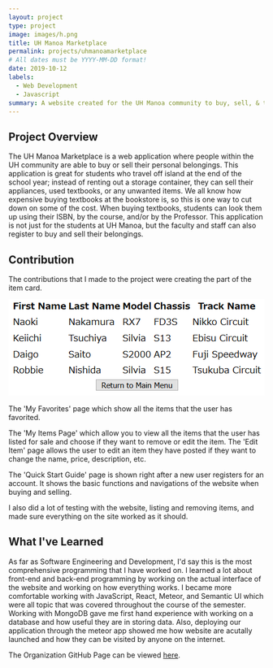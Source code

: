 ```yaml
---
layout: project
type: project
image: images/h.png
title: UH Manoa Marketplace
permalink: projects/uhmanoamarketplace
# All dates must be YYYY-MM-DD format!
date: 2019-10-12
labels:
  - Web Development
  - Javascript
summary: A website created for the UH Manoa community to buy, sell, & trade their items.
---
```


## Project Overview 
The UH Manoa Marketplace is a web application where people within the UH community are able to buy or sell their personal belongings. This application is great for students who travel off island at the end of the school year; instead of renting out a storage container, they can sell their appliances, used textbooks, or any unwanted items. We all know how expensive buying textbooks at the bookstore is, so this is one way to cut down on some of the cost. When buying textbooks, students can look them up using their ISBN, by the course, and/or by the Professor. This application is not just for the students at UH Manoa, but the faculty and staff can also register to buy and sell their belongings.

## Contribution
The contributions that I made to the project were creating the part of the item card.

<img class="ui image" src="../images/database.PNG">

The 'My Favorites' page which show all the items that the user has favorited.

The 'My Items Page' which allow you to view all the items that the user has listed for sale and choose if they want to remove or edit the item. The 'Edit Item' page allows the user to edit an item they have posted if they want to change the name, price, description, etc. 

The 'Quick Start Guide' page is shown right after a new user registers for an account. It shows the basic functions and navigations of the website when buying and selling.

I also did a lot of testing with the website, listing and removing items, and made sure everything on the site worked as it should.

## What I've Learned
As far as Software Engineering and Development, I'd say this is the most comprehensive programming that I have worked on. I learned a lot about front-end and back-end programming by working on the actual interface of the website and working on how everything works. I became more comfortable working with JavaScript, React, Meteor, and Semantic UI which were all topic that was covered throughout the course of the semester. Working with MongoDB gave me first hand experience with working on a database and how useful they are in storing data. Also, deploying our application through the meteor app showed me how website are acutally launched and how they can be visited by anyone on the internet. 

The Organization GitHub Page can be viewed <a href="https://uh-manoa-marketplace.github.io/">here</a>. 
